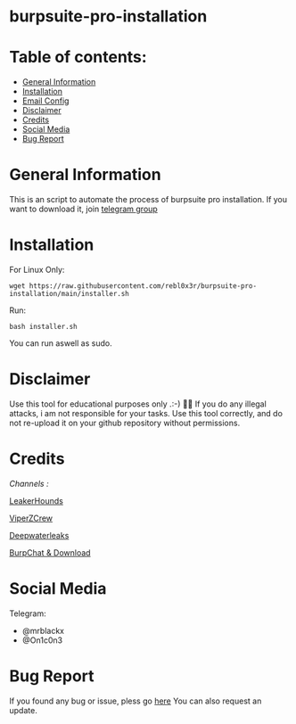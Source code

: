 # burpsuite-pro-installation

# Table of contents:
* [General Information](#general-info)
* [Installation](#installation)
* [Email Config](#email-config)
* [Disclaimer](#disclaimer)
* [Credits](#credits)
* [Social Media](#social-media)
* [Bug Report](#bug-report)

# General Information
  
  This is an script to automate the process of burpsuite pro installation.
  If you want to download it, join [telegram group](https://t.me/burp_chat/)

# Installation

  For Linux Only:
  
  ```wget https://raw.githubusercontent.com/rebl0x3r/burpsuite-pro-installation/main/installer.sh```
  
  Run:
  
  ```bash installer.sh```
  
You can run aswell as sudo.

# Disclaimer

  Use this tool for educational purposes only .:-) 🕵️‍♂️
  If you do any illegal attacks, i am not responsible for your tasks.
  Use this tool correctly, and do not re-upload it on your github repository without permissions.
  
# Credits

_Channels :_ 


[LeakerHounds](https://t.me/LeakerHounds)

[ViperZCrew](https://t.me/ViperZCrew)
         
[Deepwaterleaks](https://t.me/deepwaterleaks2)

[BurpChat & Download](https://t.me/burp_chat/)
               
            
# Social Media
Telegram:
* @mrblackx
* @On1c0n3



# Bug Report
  If you found any bug or issue, pless go [here](https://github.com/rebl0x3r/burpsuite-pro-installation/issues)
  You can also request an update.
